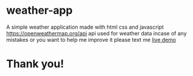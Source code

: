 # weather-app
 A simple weather application made with html css and javascript
 <a href="https://openweathermap.org/api" target="blank">https://openweathermap.org/api</a> api used for weather data
 incase of any mistakes or you want to help me improve it please text me
 <a href="https://frimps-weather.netlify.app/" target="blank">live demo</a>
 # Thank you!
